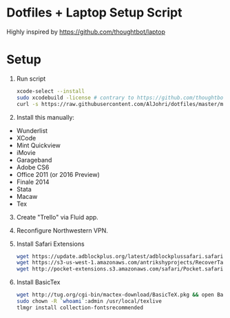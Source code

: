 # Dotfiles + Laptop Setup Script

Highly inspired by https://github.com/thoughtbot/laptop

# Setup

1. Run script

    ```bash
    xcode-select --install
    sudo xcodebuild -license # contrary to https://github.com/thoughtbot/laptop/issues/245#issuecomment-49395269 ?
    curl -s https://raw.githubusercontent.com/AlJohri/dotfiles/master/mac.bash | bash
    ```

2. Install this manually:
  - Wunderlist
  - XCode
  - Mint Quickview
  - iMovie
  - Garageband
  - Adobe CS6
  - Office 2011 (or 2016 Preview)
  - Finale 2014
  - Stata
  - Macaw
  - Tex
3. Create "Trello" via Fluid app.
4. Reconfigure Northwestern VPN.
5. Install Safari Extensions

    ```bash
    wget https://update.adblockplus.org/latest/adblockplussafari.safariextz && open adblockplussafari.safariextz
    wget https://s3-us-west-1.amazonaws.com/antrikshyprojects/RecoverTabs.safariextz && open RecoverTabs.safariextz
    wget http://pocket-extensions.s3.amazonaws.com/safari/Pocket.safariextz && open Pocket.safariextz
    ```

6. Install BasicTex

    ```bash
    wget http://tug.org/cgi-bin/mactex-download/BasicTeX.pkg && open BasicTeX.pkg
    sudo chown -R `whoami`:admin /usr/local/texlive
    tlmgr install collection-fontsrecommended
    ```
